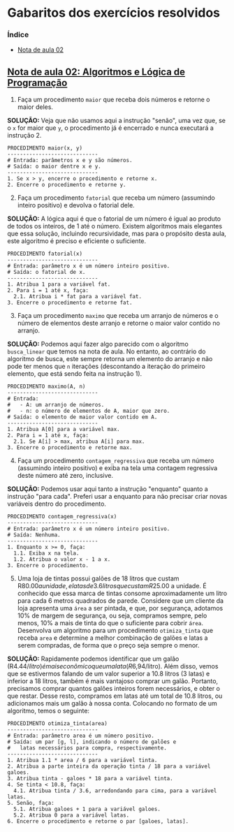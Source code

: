 # Gabaritos dos exercícios resolvidos

### Índice

* [Nota de aula 02](#nota-de-aula-02-algoritmos-e-lógica-de-programação002-algoritmosmd)

## [Nota de aula 02: Algoritmos e Lógica de Programação](./002-algoritmos.md)

1. Faça um procedimento `maior` que receba dois números e retorne o maior deles.

**SOLUÇÃO:** Veja que não usamos aqui a instrução "senão", uma vez que, se o `x` for maior que `y`, o procedimento já é encerrado e nunca executará a instrução 2.

```
PROCEDIMENTO maior(x, y)
-----------------------------
# Entrada: parâmetros x e y são números.
# Saída: o maior dentre x e y.
-----------------------------
1. Se x > y, encerre o procedimento e retorne x.
2. Encerre o procedimento e retorne y.
```

2. Faça um procedimento `fatorial` que receba um número (assumindo inteiro positivo) e devolva o fatorial dele.

**SOLUÇÃO:** A lógica aqui é que o fatorial de um número é igual ao produto de todos os inteiros, de 1 até o número. Existem algoritmos mais elegantes que essa solução, incluindo recursividade, mas para o propósito desta aula, este algoritmo é preciso e eficiente o suficiente.

```
PROCEDIMENTO fatorial(x)
-----------------------------
# Entrada: parâmetro x é um número inteiro positivo.
# Saída: o fatorial de x.
-----------------------------
1. Atribua 1 para a variável fat.
2. Para i = 1 até x, faça:
  2.1. Atribua i * fat para a variável fat.
3. Encerre o procedimento e retorne fat.
```

3. Faça um procedimento `maximo` que receba um arranjo de números e o número de elementos deste arranjo e retorne o maior valor contido no arranjo.

**SOLUÇÃO:** Podemos aqui fazer algo parecido com o algoritmo `busca_linear` que temos na nota de aula. No entanto, ao contrário do algoritmo de busca, este sempre retorna um elemento do arranjo e não pode ter menos que `n` iterações (descontando a iteração do primeiro elemento, que está sendo feita na instrução 1).

```
PROCEDIMENTO maximo(A, n)
-----------------------------
# Entrada:
#   - A: um arranjo de números.
#   - n: o número de elementos de A, maior que zero.
# Saída: o elemento de maior valor contido em A.
-----------------------------
1. Atribua A[0] para a variável max.
2. Para i = 1 até x, faça:
  2.1. Se A[i] > max, atribua A[i] para max.
3. Encerre o procedimento e retorne max.
```

4. Faça um procedimento `contagem_regressiva` que receba um número (assumindo inteiro positivo) e exiba na tela uma contagem regressiva deste número até zero, inclusive.

**SOLUÇÃO:** Podemos usar aqui tanto a instrução "enquanto" quanto a instrução "para cada". Preferi usar a enquanto para não precisar criar novas variáveis dentro do procedimento.

```
PROCEDIMENTO contagem_regressiva(x)
-----------------------------
# Entrada: parâmetro x é um número inteiro positivo.
# Saída: Nenhuma.
-----------------------------
1. Enquanto x >= 0, faça:
  1.1. Exiba x na tela.
  1.2. Atribua o valor x - 1 a x.
3. Encerre o procedimento.
```

5. Uma loja de tintas possui galões de 18 litros que custam R$80.00 a unidade, e latas de 3.6 litros que custam R$25.00 a unidade. É conhecido que essa marca de tintas consome aproximadamente um litro para cada 6 metros quadrados de parede. Considere que um cliente da loja apresenta uma `área` a ser pintada, e que, por segurança, adotamos 10% de margem de segurança, ou seja, compramos sempre, pelo menos, 10% a mais de tinta do que o suficiente para cobrir `área`. Desenvolva um algoritmo para um procedimento `otimiza_tinta` que receba `area` e determine a melhor combinação de galões e latas a serem compradas, de forma que o preço seja sempre o menor.

**SOLUÇÃO:** Rapidamente podemos identificar que um galão (R$4.44/litro) é mais econômico que uma lata (R$6,94/litro). Além disso, vemos que se estivermos falando de um valor superior a 10.8 litros (3 latas) e inferior a 18 litros, também é mais vantajoso comprar um galão. Portanto, precisamos comprar quantos galões inteiros forem necessários, e obter o que restar. Desse resto, compramos em latas até um total de 10.8 litros, ou adicionamos mais um galão à nossa conta. Colocando no formato de um algoritmo, temos o seguinte:

```
PROCEDIMENTO otimiza_tinta(area)
-----------------------------
# Entrada: parâmetro area é um número positivo.
# Saída: um par [g, l], indicando o número de galões e 
#   latas necessários para compra, respectivamente.
-----------------------------
1. Atribua 1.1 * area / 6 para a variável tinta.
2. Atribua a parte inteira da operação tinta / 18 para a variável galoes.
3. Atribua tinta - galoes * 18 para a variável tinta.
4. Se tinta < 10.8, faça:
  4.1. Atribua tinta / 3.6, arredondando para cima, para a variável latas.
5. Senão, faça:
  5.1. Atribua galoes + 1 para a variável galoes.
  5.2. Atribua 0 para a variável latas.
6. Encerre o procedimento e retorne o par [galoes, latas].
```
